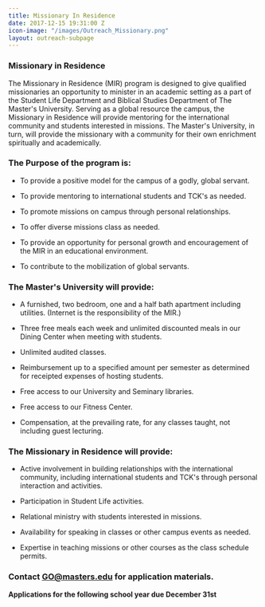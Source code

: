 ```yaml
---
title: Missionary In Residence
date: 2017-12-15 19:31:00 Z
icon-image: "/images/Outreach_Missionary.png"
layout: outreach-subpage
---
```


### **Missionary in Residence**

The Missionary in Residence (MIR) program is designed to give qualified missionaries an opportunity to minister in an academic setting as a part of the Student Life Department and Biblical Studies Department of The Master's University. Serving as a global resource the campus, the Missionary in Residence will provide mentoring for the international community and students interested in missions. The Master's University, in turn, will provide the missionary with a community for their own enrichment spiritually and academically.

### **The Purpose of the program is:**

* To provide a positive model for the campus of a godly, global servant.

* To provide mentoring to international students and TCK's as needed.

* To promote missions on campus through personal relationships.

* To offer diverse missions class as needed.

* To provide an opportunity for personal growth and encouragement of the MIR in an educational environment.

* To contribute to the mobilization of global servants.

### **The Master's University will provide:**

* A furnished, two bedroom, one and a half bath apartment including utilities. (Internet is the responsibility of the MIR.)

* Three free meals each week and unlimited discounted meals in our Dining Center when meeting with students.

* Unlimited audited classes.

* Reimbursement up to a specified amount per semester as determined for receipted expenses of hosting students.

* Free access to our University and Seminary libraries.

* Free access to our Fitness Center.

* Compensation, at the prevailing rate, for any classes taught, not including guest lecturing.

### **The Missionary in Residence will provide:**

* Active involvement in building relationships with the international community, including international students and TCK's through personal interaction and activities.

* Participation in Student Life activities.

* Relational ministry with students interested in missions.

* Availability for speaking in classes or other campus events as needed.

* Expertise in teaching missions or other courses as the class schedule permits.

### **Contact [GO@masters.edu](mailto:GO@masters.edu) for application materials.**

**Applications for the following school year due December 31st**